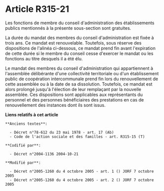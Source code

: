# Article R315-21

Les fonctions de membre du conseil d'administration des établissements publics mentionnés à la présente sous-section sont
gratuites.

La durée du mandat des membres du conseil d'administration est fixée à trois ans. Ce mandat est renouvelable. Toutefois, sous
réserve des dispositions de l'alinéa ci-dessous, ce mandat prend fin avant l'expiration de cette durée si le membre du
conseil cesse d'exercer le mandat ou les fonctions au titre desquels il a été élu.

Le mandat des membres du conseil d'administration qui appartiennent à l'assemblée délibérante d'une collectivité territoriale
ou d'un établissement public de coopération intercommunale prend fin lors du renouvellement de cette assemblée ou à la date
de sa dissolution. Toutefois, ce mandat est alors prolongé jusqu'à l'élection de leur remplaçant par la nouvelle assemblée.
Ces dispositions sont applicables aux représentants du personnel et des personnes bénéficiaires des prestations en cas de
renouvellement des instances dont ils sont issus.

**Liens relatifs à cet article**

	**Anciens textes**:

	  - Décret n°78-612 du 23 mai 1978 - art. 17 (Ab)
	  - Code de l'action sociale et des familles - art. R315-15 (T)

	**Codifié par**:

	  - Décret n°2004-1136 2004-10-21

	**Modifié par**:

	  - Décret n°2005-1260 du 4 octobre 2005 - art. 1 () JORF 7 octobre 2005
	  - Décret n°2005-1260 du 4 octobre 2005 - art. 2 () JORF 7 octobre 2005

